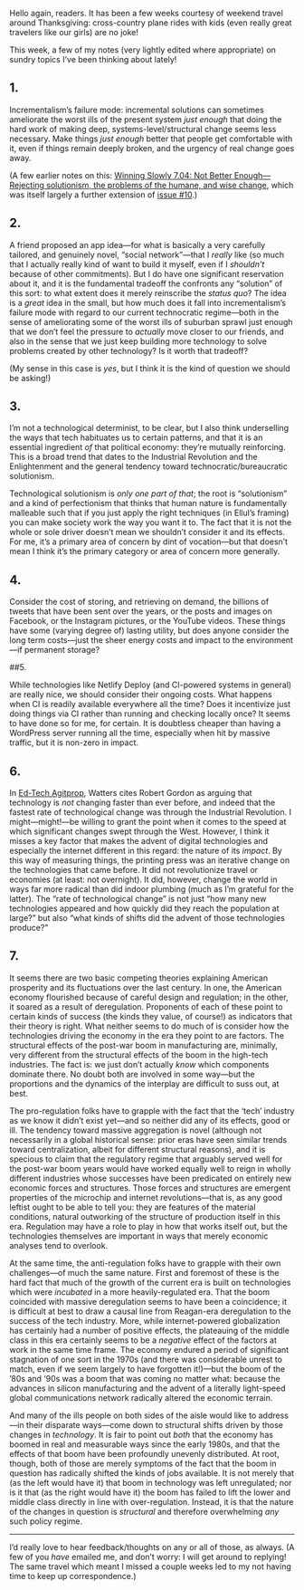 Hello again, readers. It has been a few weeks courtesy of weekend travel around Thanksgiving: cross-country plane rides with kids (even really great travelers like our girls) are no joke!

This week, a few of my notes (very lightly edited where appropriate) on sundry topics I’ve been thinking about lately!

## 1.

Incrementalism’s failure mode: incremental solutions can sometimes ameliorate the worst ills of the present system *just enough* that doing the hard work of making deep, systems-level/structural change seems less necessary. Make things *just enough* better that people get comfortable with it, even if things remain deeply broken, and the urgency of real change goes away.

(A few earlier notes on this: [Winning Slowly 7.04: Not Better Enough—Rejecting solutionism, the problems of the humane, and wise change](https://winningslowly.org/7.04/), which was itself largely a further extension of [issue #10](https://buttondown.email/chriskrycho/archive/the-slow-web-and-the-limits-of-solutions/).)

## 2.

A friend proposed an app idea—for what is basically a very carefully tailored, and genuinely novel, “social network”—that I *really* like (so much that I actually really kind of want to build it myself, even if I *shouldn’t* because of other commitments). But I do have one significant reservation about it, and it is the fundamental tradeoff the confronts any “solution” of this sort: to what extent does it merely reinscribe the _status quo_? The idea is a *great* idea in the small, but how much does it fall into incrementalism’s failure mode with regard to our current technocratic regime—both in the sense of ameliorating some of the worst ills of suburban sprawl just enough that we don’t feel the pressure to *actually* move closer to our friends, and also in the sense that we just keep building more technology to solve problems created by other technology? Is it worth that tradeoff?

(My sense in this case is *yes*, but I think it is the kind of question we should be asking!)

## 3.

I’m not a technological determinist, to be clear, but I also think underselling the ways that tech habituates us to certain patterns, and that it is an essential ingredient *of* that political economy: they’re mutually reinforcing. This is a broad trend that dates to the Industrial Revolution and the Enlightenment and the general tendency toward technocratic/bureaucratic solutionism.

Technological solutionism is _only one part of that_; the root is “solutionism” and a kind of perfectionism that thinks that human nature is fundamentally malleable such that if you just apply the right techniques (in Ellul’s framing) you can make society work the way you want it to. The fact that it is not the whole or sole driver doesn’t mean we shouldn’t consider it and its effects. For me, it’s a primary area of concern by dint of vocation—but that doesn’t mean I think it’s the primary category or area of concern more generally.

## 4.

Consider the cost of storing, and retrieving on demand, the billions of tweets that have been sent over the years, or the posts and images on Facebook, or the Instagram pictures, or the YouTube videos. These things have some (varying degree of) lasting utility, but does anyone consider the long term costs—just the sheer energy costs and impact to the environment—if permanent storage?

##5.

While technologies like Netlify Deploy (and CI-powered systems in general) are really nice, we should consider their ongoing costs. What happens when CI is readily available everywhere all the time? Does it incentivize just doing things via CI rather than running and checking locally once? It seems to have done so for me, for certain. It is doubtless cheaper than having a WordPress server running all the time, especially when hit by massive traffic, but it is non-zero in impact.

## 6.

In [Ed-Tech Agitprop](http://hackeducation.com/2019/11/28/ed-tech-agitprop), Watters cites Robert Gordon as arguing that technology is *not* changing faster than ever before, and indeed that the fastest rate of technological change was through the Industrial Revolution. I might—might!—be willing to grant the point when it comes to the speed at which significant changes swept through the West. However, I think it misses a key factor that makes the advent of digital technologies and especially the internet different in this regard: the nature of its *impact*. By this way of measuring things, the printing press was an iterative change on the technologies that came before. It did not revolutionize travel or economies (at least: not overnight). It did, however, change the world in ways far more radical than did indoor plumbing (much as I’m grateful for the latter). The “rate of technological change” is not just “how many new technologies appeared and how quickly did they reach the population at large?” but also “what kinds of shifts did the advent of those technologies produce?”

## 7.

It seems there are two basic competing theories explaining American prosperity and its fluctuations over the last century. In one, the American economy flourished because of careful design and regulation; in the other, it soared as a result of deregulation. Proponents of each of these point to certain kinds of success (the kinds they value, of course!) as indicators that their theory is right. What neither seems to do much of is consider how the technologies driving the economy in the era they point to are factors. The structural effects of the post-war boom in manufacturing are, minimally, very different from the structural effects of the boom in the high-tech industries. The fact is: we just don’t actually *know* which components dominate there. No doubt both are involved in some way—but the proportions and the dynamics of the interplay are difficult to suss out, at best.

The pro-regulation folks have to grapple with the fact that the ‘tech’ industry as we know it didn’t exist yet—and so neither did any of its effects, good or ill. The tendency toward massive aggregation is novel (although not necessarily in a global historical sense: prior eras have seen similar trends toward centralization, albeit for different structural reasons), and it is specious to claim that the regulatory regime that arguably served well for the post-war boom years would have worked equally well to reign in wholly different industries whose successes have been predicated on entirely new economic forces and structures. Those forces and structures are emergent properties of the microchip and internet revolutions—that is, as any good leftist ought to be able to tell you: they are features of the material conditions, natural outworking of the structure of production itself in this era. Regulation may have a role to play in how that works itself out, but the technologies themselves are important in ways that merely economic analyses tend to overlook.

At the same time, the anti-regulation folks have to grapple with their own challenges—of much the same nature. First and foremost of these is the hard fact that much of the growth of the current era is built on technologies which were *incubated* in a more heavily-regulated era. That the boom coincided with massive deregulation seems to have been a coincidence; it is difficult at best to draw a causal line from Reagan-era deregulation to the success of the tech industry. More, while internet-powered globalization has certainly had a number of positive effects, the plateauing of the middle class in this era certainly seems to be a *negative* effect of the factors at work in the same time frame. The economy endured a period of significant stagnation of one sort in the 1970s (and there was considerable unrest to match, even if we seem largely to have forgotten it!)—but the boom of the ’80s and ‘90s was a boom that was coming no matter what: because the advances in silicon manufacturing and the advent of a literally light-speed global communications network radically altered the economic terrain.

And many of the ills people on both sides of the aisle would like to address—in their disparate ways—come down to structural shifts driven by those changes in *technology*. It is fair to point out *both* that the economy has boomed in real and measurable ways since the early 1980s, and that the effects of that boom have been profoundly unevenly distributed. At root, though, both of those are merely symptoms of the fact that the boom in question has radically shifted the kinds of jobs available. It is not merely that (as the left would have it) that boom in technology was left unregulated; nor is it that (as the right would have it) the boom has failed to lift the lower and middle class directly in line with over-regulation. Instead, it is that the nature of the changes in question is *structural* and therefore overwhelming *any* such policy regime.

---

I’d really love to hear feedback/thoughts on any or all of those, as always. (A few of you *have* emailed me, and don’t worry: I will get around to replying! The same travel which meant I missed a couple weeks led to my not having time to keep up correspondence.)
